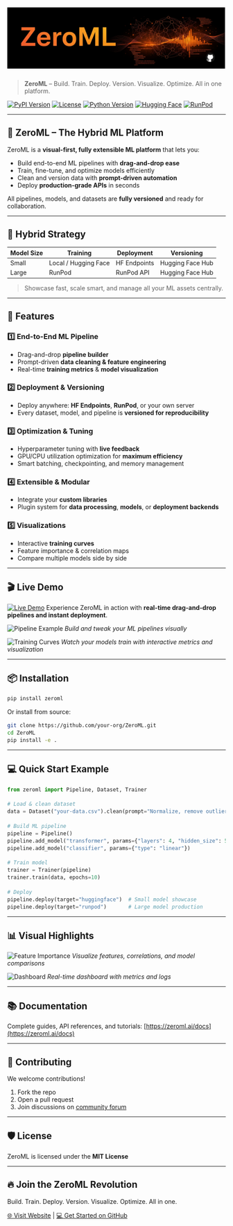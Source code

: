 # ![ZeroML Banner](https://github.com/ParagGhatage/ZeroML/blob/main/frontend/public/ZeroML_banner.png)

> **ZeroML** – Build. Train. Deploy. Version. Visualize. Optimize. All in one platform.

[![PyPI Version](https://img.shields.io/pypi/v/zeroml)](https://pypi.org/project/zeroml/)
[![License](https://img.shields.io/badge/license-MIT-green)](LICENSE)
[![Python Version](https://img.shields.io/badge/python-3.11-blue)](https://www.python.org/downloads/)
[![Hugging Face](https://img.shields.io/badge/HF-Integration-orange)](https://huggingface.co/)
[![RunPod](https://img.shields.io/badge/RunPod-Integration-purple)](https://www.runpod.io/)

---

## 🌟 ZeroML – The Hybrid ML Platform

ZeroML is a **visual-first, fully extensible ML platform** that lets you:

* Build end-to-end ML pipelines with **drag-and-drop ease**
* Train, fine-tune, and optimize models efficiently
* Clean and version data with **prompt-driven automation**
* Deploy **production-grade APIs** in seconds

All pipelines, models, and datasets are **fully versioned** and ready for collaboration.

---

## 🧠 Hybrid Strategy

| Model Size | Training             | Deployment   | Versioning       |
| ---------- | -------------------- | ------------ | ---------------- |
| Small      | Local / Hugging Face | HF Endpoints | Hugging Face Hub |
| Large      | RunPod               | RunPod API   | Hugging Face Hub |

> Showcase fast, scale smart, and manage all your ML assets centrally.

---

## 🚀 Features

### 1️⃣ End-to-End ML Pipeline

* Drag-and-drop **pipeline builder**
* Prompt-driven **data cleaning & feature engineering**
* Real-time **training metrics** & **model visualization**

### 2️⃣ Deployment & Versioning

* Deploy anywhere: **HF Endpoints**, **RunPod**, or your own server
* Every dataset, model, and pipeline is **versioned for reproducibility**

### 3️⃣ Optimization & Tuning

* Hyperparameter tuning with **live feedback**
* GPU/CPU utilization optimization for **maximum efficiency**
* Smart batching, checkpointing, and memory management

### 4️⃣ Extensible & Modular

* Integrate your **custom libraries**
* Plugin system for **data processing**, **models**, or **deployment backends**

### 5️⃣ Visualizations

* Interactive **training curves**
* Feature importance & correlation maps
* Compare multiple models side by side

---

## 🎬 Live Demo

[![Live Demo](https://img.shields.io/badge/Launch-Live%20Demo-blue)](https://your-live-demo-url.com)
Experience ZeroML in action with **real-time drag-and-drop pipelines and instant deployment**.

![Pipeline Example](https://your-gif-or-screenshot-url.com/pipeline.gif)
*Build and tweak your ML pipelines visually*

![Training Curves](https://your-gif-or-screenshot-url.com/training.gif)
*Watch your models train with interactive metrics and visualization*

---

## 📦 Installation

```bash
pip install zeroml
```

Or install from source:

```bash
git clone https://github.com/your-org/ZeroML.git
cd ZeroML
pip install -e .
```

---

## 💻 Quick Start Example

```python
from zeroml import Pipeline, Dataset, Trainer

# Load & clean dataset
data = Dataset("your-data.csv").clean(prompt="Normalize, remove outliers, fill missing values")

# Build ML pipeline
pipeline = Pipeline()
pipeline.add_model("transformer", params={"layers": 4, "hidden_size": 512})
pipeline.add_model("classifier", params={"type": "linear"})

# Train model
trainer = Trainer(pipeline)
trainer.train(data, epochs=10)

# Deploy
pipeline.deploy(target="huggingface")  # Small model showcase
pipeline.deploy(target="runpod")       # Large model production
```

---

## 📊 Visual Highlights

![Feature Importance](https://your-gif-or-screenshot-url.com/feature.gif)
*Visualize features, correlations, and model comparisons*

![Dashboard](https://your-gif-or-screenshot-url.com/dashboard.gif)
*Real-time dashboard with metrics and logs*

---

## 📚 Documentation

Complete guides, API references, and tutorials: [https://zeroml.ai/docs](https://zeroml.ai/docs)

---

## 🤝 Contributing

We welcome contributions!

1. Fork the repo
2. Open a pull request
3. Join discussions on [community forum](https://zeroml.ai/community)

---

## 🛡 License

ZeroML is licensed under the **MIT License**

---

## 🔥 Join the ZeroML Revolution

Build. Train. Deploy. Version. Visualize. Optimize. All in one.

[🌐 Visit Website](https://zeroml.ai) | [💻 Get Started on GitHub](https://github.com/your-org/ZeroML)
